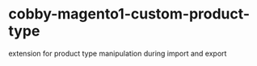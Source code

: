 # cobby-magento1-custom-product-type
extension for product type manipulation during import and export
